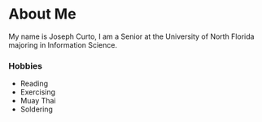 # About Me
My name is Joseph Curto, I am a Senior at the University of North Florida majoring in Information Science. 

### Hobbies
 - Reading
 - Exercising
 - Muay Thai
 - Soldering
